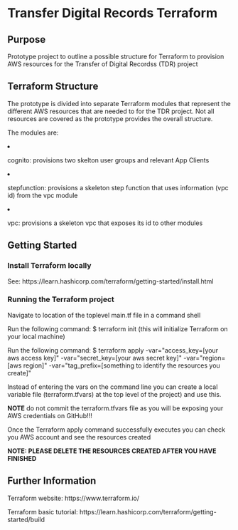 <h1>Transfer Digital Records Terraform</h1>

<h2>Purpose</h2>

<p>Prototype project to outline a possible structure for Terraform to provision AWS resources for the Transfer of Digital Recordss (TDR) project</p>

<h2>Terraform Structure</h2>

<p>The prototype is divided into separate Terraform modules that represent the different AWS resources that are needed to for the TDR project. Not all resources are covered as the prototype provides the overall structure.</p>

<p>The modules are:</p>
<li>
  <item>
    <p>cognito: provisions two skelton user groups and relevant App Clients</p>
  </item>
</li>
  <li>
  <item>
    <p>stepfunction: provisions a skeleton step function that uses information (vpc id) from the vpc module</p>
  </item>
</li>
  <li>
  <item>
    <p>vpc: provisions a skeleton vpc that exposes its id to other modules</p>
  </item>
</li>

<h2>Getting Started</h2>

<h3>Install Terraform locally</h3>

<p>See: https://learn.hashicorp.com/terraform/getting-started/install.html</p>

<h3>Running the Terraform project</h3>

<p>Navigate to location of the toplevel main.tf file in a command shell</p>

<p>Run the following command: $ terraform init (this will initialize Terraform on your local machine)</p>

<p>Run the following command: $ terraform apply -var="access_key=[your aws access key]" -var="secret_key=[your aws secret key]" -var="region=[aws region]" -var="tag_prefix=[something to identify the resources you create]"</p>

<p>Instead of entering the vars on the command line you can create a local variable file (terraform.tfvars) at the top level of the project) and use this.</p>

<p><b>NOTE</b> do not commit the terraform.tfvars file as you will be exposing your AWS credentials on GitHub!!!</p>

<p>Once the Terraform apply command successfully executes you can check you AWS account and see the resources created</p>

<p><b>NOTE: PLEASE DELETE THE RESOURCES CREATED AFTER YOU HAVE FINISHED</b></p>

<h2>Further Information</h2>

<p>Terraform website: https://www.terraform.io/</p>

<p>Terraform basic tutorial: https://learn.hashicorp.com/terraform/getting-started/build</p>
